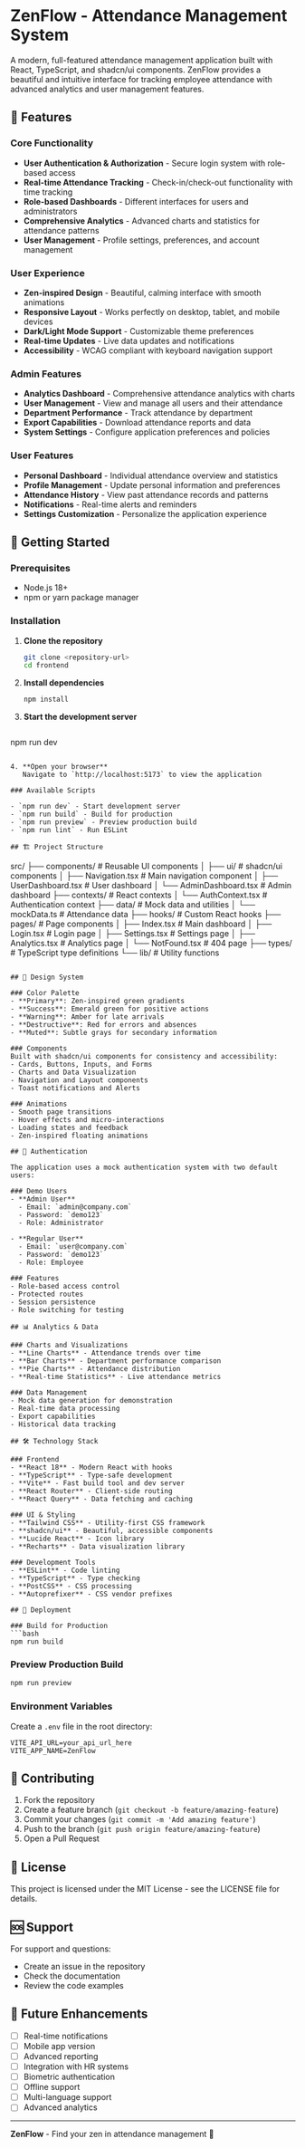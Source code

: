 # ZenFlow - Attendance Management System

A modern, full-featured attendance management application built with React, TypeScript, and shadcn/ui components. ZenFlow provides a beautiful and intuitive interface for tracking employee attendance with advanced analytics and user management features.

## 🌟 Features

### Core Functionality
- **User Authentication & Authorization** - Secure login system with role-based access
- **Real-time Attendance Tracking** - Check-in/check-out functionality with time tracking
- **Role-based Dashboards** - Different interfaces for users and administrators
- **Comprehensive Analytics** - Advanced charts and statistics for attendance patterns
- **User Management** - Profile settings, preferences, and account management

### User Experience
- **Zen-inspired Design** - Beautiful, calming interface with smooth animations
- **Responsive Layout** - Works perfectly on desktop, tablet, and mobile devices
- **Dark/Light Mode Support** - Customizable theme preferences
- **Real-time Updates** - Live data updates and notifications
- **Accessibility** - WCAG compliant with keyboard navigation support

### Admin Features
- **Analytics Dashboard** - Comprehensive attendance analytics with charts
- **User Management** - View and manage all users and their attendance
- **Department Performance** - Track attendance by department
- **Export Capabilities** - Download attendance reports and data
- **System Settings** - Configure application preferences and policies

### User Features
- **Personal Dashboard** - Individual attendance overview and statistics
- **Profile Management** - Update personal information and preferences
- **Attendance History** - View past attendance records and patterns
- **Notifications** - Real-time alerts and reminders
- **Settings Customization** - Personalize the application experience

## 🚀 Getting Started

### Prerequisites
- Node.js 18+ 
- npm or yarn package manager

### Installation

1. **Clone the repository**
   ```bash
   git clone <repository-url>
   cd frontend
   ```

2. **Install dependencies**
   ```bash
   npm install
   ```

3. **Start the development server**
   ```bash
npm run dev
```

4. **Open your browser**
   Navigate to `http://localhost:5173` to view the application

### Available Scripts

- `npm run dev` - Start development server
- `npm run build` - Build for production
- `npm run preview` - Preview production build
- `npm run lint` - Run ESLint

## 🏗️ Project Structure

```
src/
├── components/          # Reusable UI components
│   ├── ui/            # shadcn/ui components
│   ├── Navigation.tsx # Main navigation component
│   ├── UserDashboard.tsx # User dashboard
│   └── AdminDashboard.tsx # Admin dashboard
├── contexts/           # React contexts
│   └── AuthContext.tsx # Authentication context
├── data/              # Mock data and utilities
│   └── mockData.ts    # Attendance data
├── hooks/             # Custom React hooks
├── pages/             # Page components
│   ├── Index.tsx      # Main dashboard
│   ├── Login.tsx      # Login page
│   ├── Settings.tsx   # Settings page
│   ├── Analytics.tsx  # Analytics page
│   └── NotFound.tsx   # 404 page
├── types/             # TypeScript type definitions
└── lib/               # Utility functions
```

## 🎨 Design System

### Color Palette
- **Primary**: Zen-inspired green gradients
- **Success**: Emerald green for positive actions
- **Warning**: Amber for late arrivals
- **Destructive**: Red for errors and absences
- **Muted**: Subtle grays for secondary information

### Components
Built with shadcn/ui components for consistency and accessibility:
- Cards, Buttons, Inputs, and Forms
- Charts and Data Visualization
- Navigation and Layout components
- Toast notifications and Alerts

### Animations
- Smooth page transitions
- Hover effects and micro-interactions
- Loading states and feedback
- Zen-inspired floating animations

## 🔐 Authentication

The application uses a mock authentication system with two default users:

### Demo Users
- **Admin User**
  - Email: `admin@company.com`
  - Password: `demo123`
  - Role: Administrator

- **Regular User**
  - Email: `user@company.com`
  - Password: `demo123`
  - Role: Employee

### Features
- Role-based access control
- Protected routes
- Session persistence
- Role switching for testing

## 📊 Analytics & Data

### Charts and Visualizations
- **Line Charts** - Attendance trends over time
- **Bar Charts** - Department performance comparison
- **Pie Charts** - Attendance distribution
- **Real-time Statistics** - Live attendance metrics

### Data Management
- Mock data generation for demonstration
- Real-time data processing
- Export capabilities
- Historical data tracking

## 🛠️ Technology Stack

### Frontend
- **React 18** - Modern React with hooks
- **TypeScript** - Type-safe development
- **Vite** - Fast build tool and dev server
- **React Router** - Client-side routing
- **React Query** - Data fetching and caching

### UI & Styling
- **Tailwind CSS** - Utility-first CSS framework
- **shadcn/ui** - Beautiful, accessible components
- **Lucide React** - Icon library
- **Recharts** - Data visualization library

### Development Tools
- **ESLint** - Code linting
- **TypeScript** - Type checking
- **PostCSS** - CSS processing
- **Autoprefixer** - CSS vendor prefixes

## 🚀 Deployment

### Build for Production
```bash
npm run build
```

### Preview Production Build
```bash
npm run preview
```

### Environment Variables
Create a `.env` file in the root directory:
```env
VITE_API_URL=your_api_url_here
VITE_APP_NAME=ZenFlow
```

## 🤝 Contributing

1. Fork the repository
2. Create a feature branch (`git checkout -b feature/amazing-feature`)
3. Commit your changes (`git commit -m 'Add amazing feature'`)
4. Push to the branch (`git push origin feature/amazing-feature`)
5. Open a Pull Request

## 📝 License

This project is licensed under the MIT License - see the LICENSE file for details.

## 🆘 Support

For support and questions:
- Create an issue in the repository
- Check the documentation
- Review the code examples

## 🔮 Future Enhancements

- [ ] Real-time notifications
- [ ] Mobile app version
- [ ] Advanced reporting
- [ ] Integration with HR systems
- [ ] Biometric authentication
- [ ] Offline support
- [ ] Multi-language support
- [ ] Advanced analytics

---

**ZenFlow** - Find your zen in attendance management 🌿
